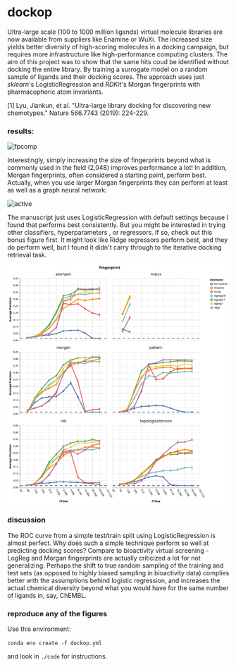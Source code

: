 # dockop

Ultra-large scale (100 to 1000 million ligands) virtual molecule libraries are now available from suppliers like Enamine or WuXi. The increased size yields better diversity of high-scoring molecules in a docking campaign, but requires more infrastructure like high-performance computing clusters. The aim of this project was to show that the same hits coud be identified without docking the entire library. By training a surrogate model on a random sample of ligands and their docking scores. The approach uses just _sklearn_'s LogisticRegression and _RDKit_'s Morgan fingerprints with pharmacophoric atom invariants.

[1] Lyu, Jiankun, et al. "Ultra-large library docking for discovering new chemotypes." Nature 566.7743 (2019): 224-229.


### results:

![fpcomp](./processed_data/fpsize_logreg.svg)

Interestingly, simply increasing the size of fingerprints beyond what is commonly used in the field (2,048) improves performance a lot! In addition, Morgan fingerprints, often considered a starting point, perform best. Actually, when you use larger Morgan fingerprints they can perform at least as well as a graph neural network:

![active](./processed_data/active_learning_percentage.svg)

The manuscript just uses LogisticRegression with default settings because I found that performs	best consistently. But you might be interested in trying other classifiers, hyperparameters
, or regressors. If so,	check out this bonus figure first. It might look like Ridge regressors perform best, and they do perform well, but I found it didn't carry through to the iterative docking retrieval task.

![algo_fp_comparison](./processed_data/fpsize_figure.svg)

### discussion

The ROC curve from a simple test/train split using LogisticRegression is almost perfect. Why does such a simple technique perform so well at predicting docking scores? Compare to bioactivity virtual screening - LogReg and Morgan fingerprints are actually criticized a lot for not generalizing. Perhaps the shift to true random sampling of the training and test sets (as opposed to highly biased sampling in bioactivity data) complies better with the assumptions behind logistic regression, and increases the actual chemical diversity beyond what you would have for the same number of ligands in, say, ChEMBL.     

### reproduce any of the figures

Use this environment:

`conda env create -f dockop.yml`

and look in `./code` for instructions.
